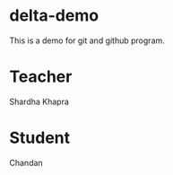 # delta-demo
This is a demo for git and github program.

# Teacher
Shardha Khapra

# Student
Chandan